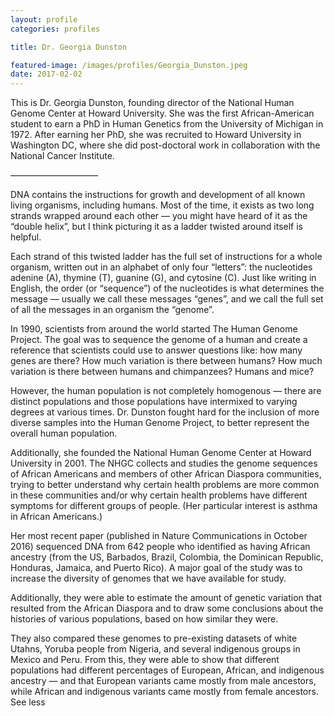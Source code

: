 ```yaml
---
layout: profile
categories: profiles

title: Dr. Georgia Dunston

featured-image: /images/profiles/Georgia_Dunston.jpeg
date: 2017-02-02
---
```


This is Dr. Georgia Dunston, founding director of the National Human Genome Center at Howard University. She was the first African-American student to earn a PhD in Human Genetics from the University of Michigan in 1972. After earning her PhD, she was recruited to Howard University in Washington DC, where she did post-doctoral work in collaboration with the National Cancer Institute.

——————————

DNA contains the instructions for growth and development of all known living organisms, including humans. Most of the time, it exists as two long strands wrapped around each other — you might have heard of it as the “double helix”, but I think picturing it as a ladder twisted around itself is helpful.

Each strand of this twisted ladder has the full set of instructions for a whole organism, written out in an alphabet of only four “letters”: the nucleotides adenine (A), thymine (T), guanine (G), and cytosine (C). Just like writing in English, the order (or “sequence”) of the nucleotides is what determines the message — usually we call these messages “genes”, and we call the full set of all the messages in an organism the “genome”.

In 1990, scientists from around the world started The Human Genome Project. The goal was to sequence the genome of a human and create a reference that scientists could use to answer questions like: how many genes are there? How much variation is there between humans? How much variation is there between humans and chimpanzees? Humans and mice?

However, the human population is not completely homogenous — there are distinct populations and those populations have intermixed to varying degrees at various times. Dr. Dunston fought hard for the inclusion of more diverse samples into the Human Genome Project, to better represent the overall human population.

Additionally, she founded the National Human Genome Center at Howard University in 2001. The NHGC collects and studies the genome sequences of African Americans and members of other African Diaspora communities, trying to better understand why certain health problems are more common in these communities and/or why certain health problems have different symptoms for different groups of people. (Her particular interest is asthma in African Americans.)

Her most recent paper (published in Nature Communications in October 2016) sequenced DNA from 642 people who identified as having African ancestry (from the US, Barbados, Brazil, Colombia, the Dominican Republic, Honduras, Jamaica, and Puerto Rico). A major goal of the study was to increase the diversity of genomes that we have available for study.

Additionally, they were able to estimate the amount of genetic variation that resulted from the African Diaspora and to draw some conclusions about the histories of various populations, based on how similar they were.

They also compared these genomes to pre-existing datasets of white Utahns, Yoruba people from Nigeria, and several indigenous groups in Mexico and Peru. From this, they were able to show that different populations had different percentages of European, African, and indigenous ancestry — and that European variants came mostly from male ancestors, while African and indigenous variants came mostly from female ancestors. See less

